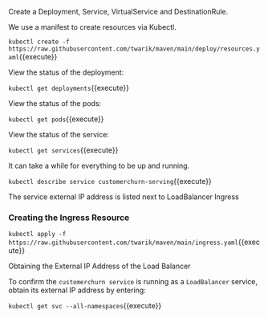Create a Deployment,  Service, VirtualService and DestinationRule.

<!-- We create the above resources using a yaml file.

`wget https://raw.githubusercontent.com/twarik/maven/main/resources.yaml`{{execute}}

Have a look at the yaml file content

`cat ./resources.yaml`{{execute}} -->

We use a manifest to create resources via Kubectl.

<!-- `kubectl create -f https://raw.githubusercontent.com/twarik/maven/main/resources.yaml`{{execute}} -->
`kubectl create -f https://raw.githubusercontent.com/twarik/maven/main/deploy/resources.yaml`{{execute}}

View the status of the deployment:

`kubectl get deployments`{{execute}}

View the status of the pods:

`kubectl get pods`{{execute}}

View the status of the service:

`kubectl get services`{{execute}}

It can take a while for everything to be up and running.

`kubectl describe service customerchurn-serving`{{execute}}

The service external IP address is listed next to LoadBalancer Ingress


### Creating the Ingress Resource

`kubectl apply -f https://raw.githubusercontent.com/twarik/maven/main/ingress.yaml`{{execute}}

Obtaining the External IP Address of the Load Balancer

To confirm the `customerchurn service` is running as a `LoadBalancer` service, obtain its external IP address by entering:

`kubectl get svc --all-namespaces`{{execute}}
